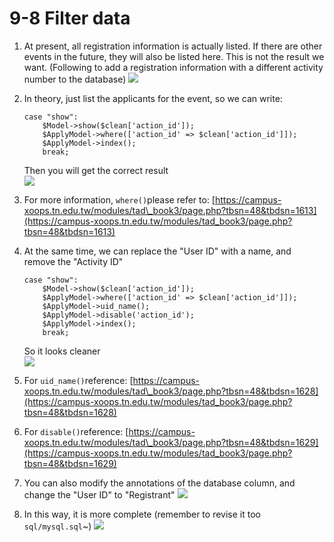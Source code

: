 # 9-8 Filter data



1. At present, all registration information is actually listed. If there are other events in the future, they will also be listed here. This is not the result we want. \(Following to add a registration information with a different activity number to the database\) ![](https://campus-xoops.tn.edu.tw/uploads/tad_book3/image/47/%E7%81%AB%E7%8B%90%E6%88%AA%E5%9B%BE_2020-06-01T12-33-48.837Z.png)
2. In theory, just list the applicants for the event, so we can write:

   ```text
   case "show":
       $Model->show($clean['action_id']);
       $ApplyModel->where(['action_id' => $clean['action_id']]);
       $ApplyModel->index();
       break;
   ```

   Then you will get the correct result  
   ![](https://campus-xoops.tn.edu.tw/uploads/tad_book3/image/47/%E7%81%AB%E7%8B%90%E6%88%AA%E5%9B%BE_2020-06-01T12-35-41.007Z.png)

3. For more information, `where()`please refer to: [https://campus-xoops.tn.edu.tw/modules/tad\_book3/page.php?tbsn=48&tbdsn=1613](https://campus-xoops.tn.edu.tw/modules/tad_book3/page.php?tbsn=48&tbdsn=1613)
4. At the same time, we can replace the "User ID" with a name, and remove the "Activity ID"

   ```text
   case "show":
       $Model->show($clean['action_id']);
       $ApplyModel->where(['action_id' => $clean['action_id']]);
       $ApplyModel->uid_name();
       $ApplyModel->disable('action_id');
       $ApplyModel->index();
       break;
   ```

   So it looks cleaner  
   ![](https://campus-xoops.tn.edu.tw/uploads/tad_book3/image/47/%E7%81%AB%E7%8B%90%E6%88%AA%E5%9B%BE_2020-06-01T12-39-30.693Z.png)

5. For `uid_name()`reference: [https://campus-xoops.tn.edu.tw/modules/tad\_book3/page.php?tbsn=48&tbdsn=1628](https://campus-xoops.tn.edu.tw/modules/tad_book3/page.php?tbsn=48&tbdsn=1628)
6. For `disable()`reference: [https://campus-xoops.tn.edu.tw/modules/tad\_book3/page.php?tbsn=48&tbdsn=1629](https://campus-xoops.tn.edu.tw/modules/tad_book3/page.php?tbsn=48&tbdsn=1629)
7. You can also modify the annotations of the database column, and change the "User ID" to "Registrant" ![](https://campus-xoops.tn.edu.tw/uploads/tad_book3/image/47/%E7%81%AB%E7%8B%90%E6%88%AA%E5%9B%BE_2020-06-01T12-41-05.789Z.png)
8. In this way, it is more complete \(remember to revise it too `sql/mysql.sql`~\) ![](https://campus-xoops.tn.edu.tw/uploads/tad_book3/image/47/%E7%81%AB%E7%8B%90%E6%88%AA%E5%9B%BE_2020-06-01T12-42-26.043Z.png)

